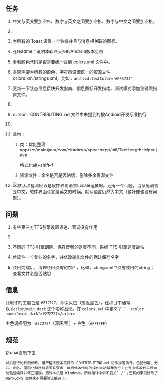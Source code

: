 ## 任务

1. 中文与英文要加空格、数字与英文之间要加空格、数字与中文之间要加空格。

2. 

3. 为所有的 Toast 设置一个独特并且与消息相关联的图标。

4. 在readme上说明本软件支持的Android版本范围

5. 看看颜色代码是否需要统一放到 colors.xml 文件中。

6. 是否需要为所有的颜色、字符串设置统一的资源文件colors.xml/strings.xml，比如：`android:textColor="#FF5722"`

7. 更新一下状态信息区块开发指南、信息图标开发指南、测试模式添加测试项指南文件。

8. 

9. cursor：CONTRIBUTING.md 文件中未提到的按Android开发标准执行

10. 

11. 重构：
    
    1. 类：优化整理app/src/main/java/com/citadawn/speechapp/util/TextLengthHelper.java
       
       格式化alt+shift+f
    
    2. 资源文件：命名是否是否贴切、删除多余资源文件

12. ![](D:\Users\24858\Pictures\MarkText\2025-08-01-11-33-19-image.png)默认项猜测应该是软件界面语言Locale造成的。还有一个问题，当系统语言是中文，软件界面语言是英文的时候，默认语言仍然为中文（这好像也没有问题）。

## 问题

1. 有些第三方TTS引擎设置语速、音调没有作用

2. 

3. 不同的 TTS 引擎朗读、保存音频的速度不同，系统 TTS 引擎速度最快

4. 给软件一个专业的名字，并修改输出文件的默认保存名字

5. 项目完成后，清理项目没有的东西，比如，string.xml中没有使用的string；查看文件名是否贴切

## 信息

此软件的主题色是 `#272727`，即深灰色（接近黑色），在项目中通常以 `@color/main_dark` 这个名称出现。在 `colors.xml` 中定义了：`  <color name="main_dark">#272727</color>`

主色调搭配为：`#272727`（深灰/黑）+ 白色（`#FFFFFF`）

## 规范

新chat复制下面

```
以后进行的代码修改，请严格按照本项目的 CONTRIBUTING.md 协作规范执行，包括分层、分区、命名、国际化和注释等所有要求；以后修改代码的操作自动帮我执行；在每次修改代码后自动验证编译并修正错误，另外本机是 Windows，所以编译命令不要加`./`；还有如果只修改了 MarkDown 文件就不需要验证编译了。
```